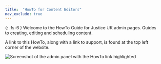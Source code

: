 ```yaml
---
title:  "HowTo for Content Editors"
nav_exclude: true
---
```


{: .fs-6 }
Welcome to the HowTo Guide for Justice UK admin pages. Guides to creating, editing and scheduling content.

A link to this HowTo, along with a link to support, is found at the top left corner of the website.

![Screenshot of the admin panel with the HowTo link highlighted](/assets/howto-link.png)
